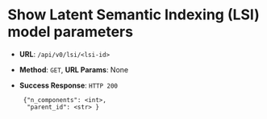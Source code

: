 # Show Latent Semantic Indexing (LSI) model parameters

 * **URL**: `/api/v0/lsi/<lsi-id>`
 * **Method**: `GET`,  **URL Params**: None
 * **Success Response**: `HTTP 200`

        {"n_components": <int>,
         "parent_id": <str> }
